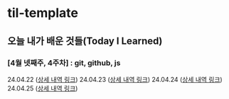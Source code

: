 # til-template

## 오늘 내가 배운 것들(Today I Learned)

### [4월 넷째주, 4주차] : git, github, js

24.04.22 ([상세 내역 링크](./Apr/2024-04-22.md))
24.04.23 ([상세 내역 링크](./Apr/2024-04-23.md))
24.04.24 ([상세 내역 링크](./Apr/2024-04-24.md))
24.04.25 ([상세 내역 링크](./Apr/2024-04-25.md))